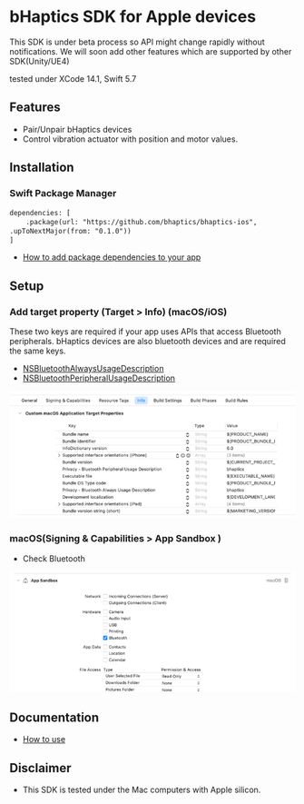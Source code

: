# bHaptics SDK for Apple devices

This SDK is under beta process so API might change rapidly without notifications.
We will soon add other features which are supported by other SDK(Unity/UE4)

tested under XCode 14.1, Swift 5.7 

## Features
* Pair/Unpair bHaptics devices
* Control vibration actuator with position and motor values.

## Installation
### Swift Package Manager
```
dependencies: [
    .package(url: "https://github.com/bhaptics/bhaptics-ios", .upToNextMajor(from: "0.1.0"))
]
```

* [How to add package dependencies to your app](https://developer.apple.com/documentation/xcode/adding-package-dependencies-to-your-app)

## Setup

### Add target property (Target > Info) (macOS/iOS)
These two keys are required if your app uses APIs that access Bluetooth peripherals.
bHaptics devices are also bluetooth devices and are required the same keys.


* [NSBluetoothAlwaysUsageDescription](https://developer.apple.com/documentation/bundleresources/information_property_list/nsbluetoothalwaysusagedescription)
* [NSBluetoothPeripheralUsageDescription](https://developer.apple.com/documentation/bundleresources/information_property_list/nsbluetoothperipheralusagedescription)


![img_1.png](Assets/img_1.png)

### macOS(Signing & Capabilities > App Sandbox )
* Check Bluetooth

![img.png](Assets/img.png)

## Documentation
* [How to use](Assets/HowToUse.md)

## Disclaimer
* This SDK is tested under the Mac computers with Apple silicon.